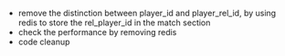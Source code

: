 - remove the distinction between player_id and player_rel_id, by using redis to store the rel_player_id in the match section
- check the performance by removing redis
- code cleanup